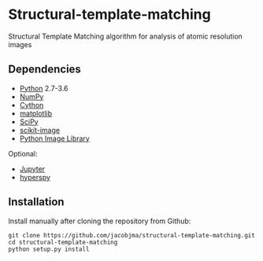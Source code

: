 # Structural-template-matching

Structural Template Matching algorithm for analysis of atomic resolution images

## Dependencies
* [Python](http://www.python.org/) 2.7-3.6
* [NumPy](http://docs.scipy.org/doc/numpy/reference/)
* [Cython](http://cython.org/)
* [matplotlib](http://matplotlib.org/)
* [SciPy](https://www.scipy.org/)
* [scikit-image](http://scikit-image.org/)
* [Python Image Library](https://pillow.readthedocs.io/en/5.0.0/)

Optional:
* [Jupyter](http://jupyter.org/)
* [hyperspy](http://hyperspy.org/)

## Installation
Install manually after cloning the repository from Github:

    git clone https://github.com/jacobjma/structural-template-matching.git
    cd structural-template-matching
    python setup.py install
